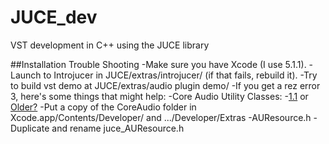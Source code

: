 JUCE_dev
========

VST development in C++ using the JUCE library

##Installation Trouble Shooting
-Make sure you have Xcode (I use 5.1.1).
-Launch to Introjucer in JUCE/extras/introjucer/ (if that fails, rebuild it).
-Try to build vst demo at JUCE/extras/audio plugin demo/
-If you get a rez error 3, here's some things that might help:
  -Core Audio Utility Classes:
    -[1.1](https://developer.apple.com/library/ios/samplecode/CoreAudioUtilityClasses/Introduction/Intro.html)
     or [Older?](https://github.com/thehtb/AppleCoreAudioUtilityClasses)
    -Put a copy of the CoreAudio folder in Xcode.app/Contents/Developer/ and .../Developer/Extras
  -AUResource.h
    - Duplicate and rename juce_AUResource.h
